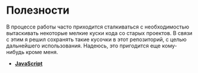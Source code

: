 # Полезности

В процессе работы часто приходится сталкиваться с необходимостью вытаскивать некоторые мелкие куски кода со старых проектов. В связи с этим я решил сохранять такие кусочки в этот репозиторий, с целью дальнейшего использования. Надеюсь, это пригодится еще кому-нибудь кроме меня.

* **[JavaScript](./javascript/)**
